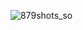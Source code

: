 ![879shots_so](https://github.com/flutterlancer/Lancer-Link-In-Bio-UI/assets/80143526/12d7797c-98ca-473a-a6a9-25a0cbb7547f)
